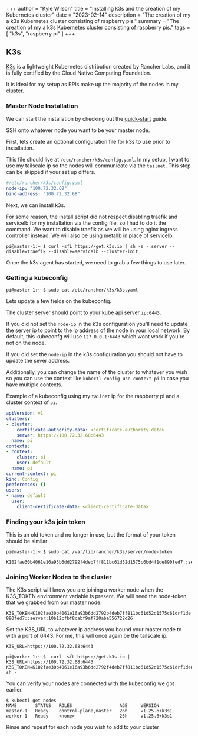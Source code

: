 +++
author = "Kyle Wilson"
title = "Installing k3s and the creation of my Kubernetes cluster"
date = "2023-02-14"
description = "The creation of my a k3s Kubernetes cluster consisting of raspberry pis."
summary = "The creation of my a k3s Kubernetes cluster consisting of raspberry pis."
tags = [
    "k3s",
    "raspberry pi"
]
+++

## K3s
[K3s](https://docs.k3s.io/) is a lightweight Kubernetes distribution created by Rancher Labs, and it is fully certified by the Cloud Native Computing Foundation.

It is ideal for my setup as RPIs make up the majority of the nodes in my cluster.


### Master Node Installation
We can start the installation by checking out the [quick-start](https://docs.k3s.io/quick-start) guide.

SSH onto whatever node you want to be your master node.

First, lets create an optional configuration file for k3s to use prior to installation. 

This file should live at `/etc/rancher/k3s/config.yaml`. In my setup, I want to use my tailscale ip so the nodes will communicate via the `tailnet`. This step can be skipped if your set up differs.
```yaml
#/etc/rancher/k3s/config.yaml
node-ip: "100.72.32.68"
bind-address: "100.72.32.68"
```

Next, we can install k3s. 

For some reason, the install script did not respect disabling traefik and servicelb for my installation via the config file, so I had to do it the command. We want to disable traefik as we will be using nginx ingress controller instead. We will also be using metallb in place of servicelb.

```shell
pi@master-1:~ $ curl -sfL https://get.k3s.io | sh -s - server --disable=traefik --disable=servicelb --cluster-init
```

Once the k3s agent has started, we need to grab a few things to use later.

### Getting a kubeconfig
```shell
pi@master-1:~ $ sudo cat /etc/rancher/k3s/k3s.yaml
```

Lets update a few fields on the kubeconfig.

The cluster server should point to your kube api server `ip:6443`. 

If you did not set the `node-ip` in the k3s configuration you'll need to update the server ip to point to the ip address of the node in your local network. By default, this kubeconfg will use `127.0.0.1:6443` which wont work if you're not on the node.

If you did set the `node-ip` in the k3s configuration you should not have to update the sever address.

Additionally, you can change the name of the cluster to whatever you wish so you can use the context like `kubectl config use-context pi` in case you have multiple contexts.

Example of a kubeconfig using my `tailnet` ip for the raspberry pi and a cluster context of `pi`.
```yaml
apiVersion: v1
clusters:
- cluster:
    certificate-authority-data: <certificate-authority-data>
    server: https://100.72.32.68:6443
  name: pi
contexts:
- context:
    cluster: pi
    user: default
  name: pi
current-context: pi
kind: Config
preferences: {}
users:
- name: default
  user:
    client-certificate-data: <client-certificate-data>
```

### Finding your k3s join token
This is an old token and no longer in use, but the format of your token should be similar

```shell
pi@master-1:~ $ sudo cat /var/lib/rancher/k3s/server/node-token

K102fae30b4061e16a93b6dd2792f4deb7ff811bc61d52d1575c6bd4f1de890fed7::server:10b12cfbf8cabf9af720aba5d0722d26
```

### Joining Worker Nodes to the cluster

The K3s script will know you are joining a worker node when the K3S_TOKEN environment variable is present. We will need the node-token that we grabbed from our master node.

`K3S_TOKEN=K102fae30b4061e16a93b6dd2792b4deb7ff811bc61d52d1575c61drf1de890fed7::server:10b12cfbf8cabf9af720aba556722d26`

Set the K3S_URL to whatever ip address you bound your master node to with a port of 6443.
For me, this will once again be the tailscale ip.

`K3S_URL=https://100.72.32.68:6443`

```shell
pi@worker-1:~ $  curl -sfL https://get.k3s.io | K3S_URL=https://100.72.32.68:6443 K3S_TOKEN=K102fae30b4061e16a93b6dd2792f4deb7ff811bc61d52d1575c61drf1de890fed7::server:10b12cfbf8cabf9af720aba556722d26 sh -
```

You can verify your nodes are connected with the kubeconfig we got earlier.

```shell
$ kubectl get nodes
NAME       STATUS   ROLES                  AGE     VERSION
master-1   Ready    control-plane,master   26h     v1.25.6+k3s1
worker-1   Ready    <none>                 26h     v1.25.6+k3s1
```

Rinse and repeat for each node you wish to add to your cluster